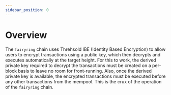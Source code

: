 ```yaml
---
sidebar_position: 0
---
```


# Overview

The `fairyring` chain uses Threhsold IBE (Identity Based Encryption) to allow users to encrypt transactions using a public key,
which then decrypts and executes automatically at the target height.
For this to work, the derived private key required to decrypt the transactions must be created on a per-block basis to leave no room for front-running.
Also, once the derived private key is available, the encrypted transactions must be executed before any other transactions from the mempool.
This is the crux of the operation of the `fairyring` chain.
